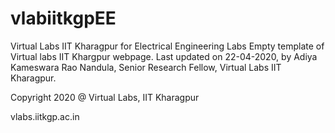 # vlabiitkgpEE
Virtual Labs IIT Kharagpur for Electrical Engineering Labs
Empty template of Virtual labs IIT Khargpur webpage.
Last updated on
  22-04-2020,
by
  Adiya Kameswara Rao Nandula,
  Senior Research Fellow,
  Virtual Labs IIT Kharagpur.

Copyright 2020 @ Virtual Labs, IIT Kharagpur

vlabs.iitkgp.ac.in
